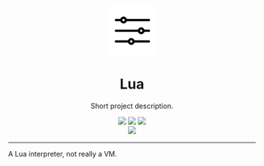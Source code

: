 <p align="center"></p>
<p align="center">
    <img src="./.github/logo.png" width="100"></img>
    <h1 align="center">Lua</h1>
    <p align="center">Short project description.</p>
    <p align="center">
        <a href="https://github.com/tsatke/lua/actions"><img src="https://github.com/tsatke/lua/workflows/Build/badge.svg"></a>
        <a href="https://github.com/tsatke/lua/actions"><img src="https://github.com/tsatke/lua/workflows/Tests/badge.svg"></a>
        <a href="https://github.com/tsatke/lua/actions"><img src="https://github.com/tsatke/lua/workflows/Static%20analysis/badge.svg"></a>
        <br>
        <img src="https://img.shields.io/badge/status-WIP-yellow">
    </p>
</p>

---

A Lua interpreter, not really a VM.

